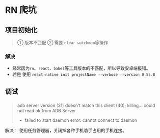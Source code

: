 # RN 爬坑

## 项目初始化
> ① 版本不匹配
> ② 需要 `clear watchman`等操作

### 解决
* 经常因为`rn`、`react`、`babel`等工具版本的不匹配，所以导致安卓端报错。
* 若是
使用 `react-native init projectName --verbose --version 0.55.0`

## 调试

### 
> adb server version (31) doesn't match this client (40); killing...
>could not read ok from ADB Server
> * failed to start daemon
> error: cannot connect to daemon

解决：
 使用任务管理器，关闭掉各种手机助手占用的手机连接。

